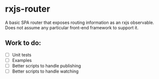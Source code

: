 # rxjs-router

A basic SPA router that exposes routing information as an rxjs observable. Does
not assume any particular front-end framework to support it.

## Work to do:

* [ ] Unit tests
* [ ] Examples
* [ ] Better scripts to handle publishing
* [ ] Better scripts to handle watching
